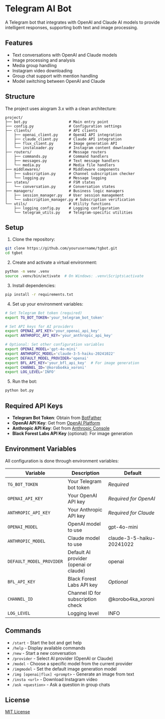 # Telegram AI Bot

A Telegram bot that integrates with OpenAI and Claude AI models to provide intelligent responses, supporting both text and image processing.

## Features

- Text conversations with OpenAI and Claude models
- Image processing and analysis
- Media group handling
- Instagram video downloading
- Group chat support with mention handling
- Model switching between OpenAI and Claude

## Structure

The project uses aiogram 3.x with a clean architecture:

```
project/
├── bot.py                   # Main entry point
├── config.py                # Configuration settings
├── clients/                 # API clients
│   ├── openai_client.py     # OpenAI API integration
│   ├── claude_client.py     # Claude API integration
│   ├── flux_client.py       # Image generation API
│   └── instaloader.py       # Instagram content downloader
├── routers/                 # Message routers
│   ├── commands.py          # Command handlers
│   ├── messages.py          # Text message handlers
│   └── media.py             # Media file handlers
├── middlewares/             # Middleware components
│   ├── subscription.py      # Channel subscription checker
│   └── logging.py           # Message logging
├── states/                  # FSM states
│   └── conversation.py      # Conversation states
├── managers/                # Business logic managers
│   ├── session_manager.py   # User session management
│   └── subscription_manager.py # Subscription verification
└── utils/                   # Utility functions
    ├── logging_config.py    # Logging configuration
    └── telegram_utils.py    # Telegram-specific utilities
```

## Setup

1. Clone the repository:
```bash
git clone https://github.com/yourusername/tgbot.git
cd tgbot
```

2. Create and activate a virtual environment:
```bash
python -m venv .venv
source .venv/bin/activate  # On Windows: .venv\Scripts\activate
```

3. Install dependencies:
```bash
pip install -r requirements.txt
```

4. Set up your environment variables:
```bash
# Set Telegram Bot token (required)
export TG_BOT_TOKEN='your_telegram_bot_token'

# Set API keys for AI providers
export OPENAI_API_KEY='your_openai_api_key'
export ANTHROPIC_API_KEY='your_anthropic_api_key'

# Optional: Set other configuration variables
export OPENAI_MODEL='gpt-4o-mini'
export ANTHROPIC_MODEL='claude-3-5-haiku-20241022'
export DEFAULT_MODEL_PROVIDER='openai'
export BFL_API_KEY='your_bfl_api_key'  # For image generation
export CHANNEL_ID='@korobo4ka_xoroni'
export LOG_LEVEL='INFO'
```

5. Run the bot:
```bash
python bot.py
```

## Required API Keys

- **Telegram Bot Token**: Obtain from [BotFather](https://t.me/botfather)
- **OpenAI API Key**: Get from [OpenAI Platform](https://platform.openai.com/account/api-keys)
- **Anthropic API Key**: Get from [Anthropic Console](https://console.anthropic.com/)
- **Black Forest Labs API Key** (optional): For image generation

## Environment Variables

All configuration is done through environment variables:

| Variable | Description | Default |
|----------|-------------|---------|
| `TG_BOT_TOKEN` | Your Telegram bot token | *Required* |
| `OPENAI_API_KEY` | Your OpenAI API key | *Required for OpenAI* |
| `ANTHROPIC_API_KEY` | Your Anthropic API key | *Required for Claude* |
| `OPENAI_MODEL` | OpenAI model to use | gpt-4o-mini |
| `ANTHROPIC_MODEL` | Claude model to use | claude-3-5-haiku-20241022 |
| `DEFAULT_MODEL_PROVIDER` | Default AI provider (openai or claude) | openai |
| `BFL_API_KEY` | Black Forest Labs API key | *Optional* |
| `CHANNEL_ID` | Channel ID for subscription check | @korobo4ka_xoroni |
| `LOG_LEVEL` | Logging level | INFO |

## Commands

- `/start` - Start the bot and get help
- `/help` - Display available commands
- `/new` - Start a new conversation
- `/provider` - Select AI provider (OpenAI or Claude)
- `/model` - Choose a specific model from the current provider
- `/imgmodel` - Set the default image generation model
- `/img [openai|flux] <prompt>` - Generate an image from text
- `/insta <url>` - Download Instagram video
- `/ask <question>` - Ask a question in group chats

## License

[MIT License](LICENSE)
